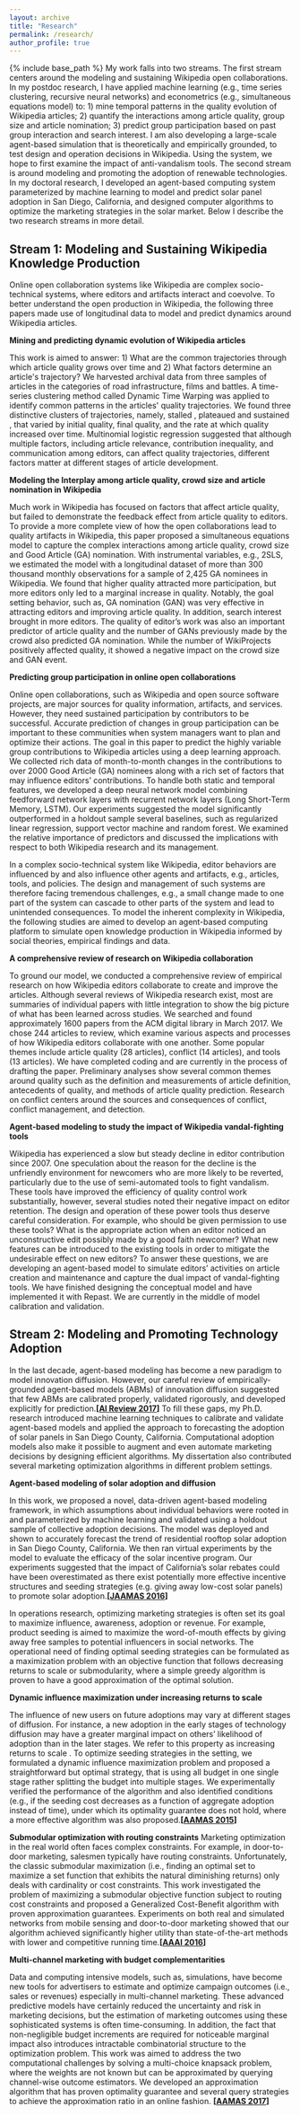 ```yaml
---
layout: archive
title: "Research"
permalink: /research/
author_profile: true
---
```


{% include base_path %}
My work falls into two streams. The ​first stream centers around the modeling and sustaining Wikipedia open collaborations. In my postdoc research, I have applied machine learning (e.g., time series clustering, recursive neural networks) and econometrics (e.g., simultaneous equations model) to: 1) mine temporal patterns in the quality evolution of Wikipedia articles; 2) quantify the interactions among article quality, group size and article nomination; 3) predict group participation based on past group interaction and search interest. I am also developing a large-scale agent-based simulation that is theoretically and empirically grounded, to test design and operation decisions in Wikipedia. Using the system, we hope to first examine the impact of anti-vandalism tools. The ​second stream is around modeling and promoting the adoption of renewable technologies. In my doctoral research, I developed an agent-based computing
system parameterized by machine learning to model and predict solar panel adoption in San Diego, California, and designed computer algorithms to optimize the marketing strategies in the solar market. Below I describe the two research streams in more detail.

## Stream 1: Modeling and Sustaining Wikipedia Knowledge Production
Online open collaboration systems like Wikipedia are complex socio-technical systems, where editors and artifacts interact and coevolve. To better understand the open production in Wikipedia, the following three papers made use of longitudinal data to model and predict dynamics around Wikipedia articles.  

**Mining and predicting dynamic evolution of Wikipedia articles**
 
This work is aimed to answer: 1) What are the common trajectories through which article quality grows over time and 2) What factors determine an article's trajectory? We harvested archival data from three samples of articles in the
categories of road infrastructure, films and battles. A time-series clustering method called ​Dynamic Time Warping was applied to identify common patterns in the articles' quality trajectories. We found three distinctive clusters of trajectories, namely, ​stalled ​, ​plateaued and ​sustained ​, that varied by initial quality, final quality, and the rate at which quality increased over time. Multinomial logistic regression suggested that although multiple factors, including article relevance, contribution inequality, and communication among editors, can affect quality trajectories, different factors matter at different stages of article development. 

**Modeling the Interplay among article quality, crowd size and article nomination in Wikipedia**

​Much work in Wikipedia has focused on factors that affect article quality, but failed to demonstrate the feedback effect from article quality to editors. To provide a more complete view of how the open collaborations lead to quality artifacts in Wikipedia, this paper proposed a simultaneous equations model to capture the complex interactions among article quality, crowd size and Good Article (GA) nomination. With instrumental variables, e.g., 2SLS, we estimated the model with a longitudinal dataset of more than 300 thousand monthly observations for a sample of 2,425 GA nominees in Wikipedia. We found that higher quality attracted more participation, but more editors only led to a marginal increase in quality. Notably, the goal setting behavior, such as, GA nomination (GAN) was very effective in attracting editors and improving article quality. In addition, search interest brought in more editors. The quality of editor’s work
was also an important predictor of article quality and the number of GANs previously made by the crowd also predicted GA nomination. While the number of WikiProjects positively affected quality, it showed a negative impact on the crowd size and GAN event. 

**Predicting group participation in online open collaborations**

Online open collaborations, such as Wikipedia and open source software projects, are major sources for quality information, artifacts, and services. However, they need sustained participation by contributors to be successful. Accurate prediction of changes in group participation can be important to these communities when system managers want to plan and optimize their actions. The goal in this paper to predict the highly variable group contributions to Wikipedia articles using a deep learning approach. We collected rich data of month-to-month changes in the contributions to over 2000 Good Article (GA) nominees along with a rich set of factors that may influence editors’ contributions. To handle both static and temporal features, we developed a deep neural network model combining feedforward network layers with recurrent network layers (Long Short-Term Memory, LSTM). Our experiments suggested the model significantly outperformed in a holdout sample several baselines, such as regularized linear regression, support vector machine and random forest. We examined the relative importance of predictors and discussed the implications with respect to both Wikipedia research and its management. 

In a complex socio-technical system like Wikipedia, editor behaviors are influenced by and also influence other agents and artifacts, e.g., articles, tools, and policies. The design and management of such systems are therefore facing tremendous challenges, e.g., a small change made to one part of the system can cascade to other parts of the system and lead to unintended consequences. To model the inherent complexity in Wikipedia, the following studies are aimed to develop an agent-based computing platform to simulate open knowledge production in Wikipedia informed by social theories, empirical findings and data.

**A comprehensive review of research on Wikipedia collaboration**

​To ground our model, we conducted a comprehensive review of empirical research on how Wikipedia editors collaborate to create and improve the articles. Although several reviews of Wikipedia research exist, most are summaries of
individual papers with little integration to show the big picture of what has been learned across studies. We searched and found approximately 1600 papers from the ACM digital library in March 2017. We chose 244 articles to review, which examine various aspects and processes of how Wikipedia editors collaborate with one another. Some popular themes include article quality (28 articles), conflict (14 articles), and tools (13 articles). We have completed coding and are currently in the process of drafting the paper. Preliminary analyses show several common themes around quality such as the definition and measurements of article definition, antecedents of quality, and methods of article quality prediction.
Research on conflict centers around the sources and consequences of conflict, conflict management, and detection.  ​ 

**Agent-based modeling to study the impact of Wikipedia vandal-fighting tools**

​Wikipedia has experienced a slow but steady decline in editor contribution since 2007. One speculation about the reason for the decline is the unfriendly environment for newcomers who are more likely to be reverted, particularly due to the use of semi-automated tools to fight vandalism. These tools have improved the efficiency of quality control work substantially, however, several studies noted their negative impact on editor retention. The design and operation of these power tools thus deserve careful consideration. For example, who should be given permission to use these tools? What is the appropriate action when an editor noticed an unconstructive edit possibly made by a good faith newcomer? What new features can be introduced to the existing tools in order to mitigate the undesirable effect on new editors? To answer these questions, we are developing an agent-based model to simulate editors’ activities on article creation and maintenance and capture the dual impact of vandal-fighting tools. We have finished designing the conceptual model and have implemented it with Repast. We are currently in the middle of model calibration and validation.

## Stream 2: Modeling and Promoting Technology Adoption

In the last decade, agent-based modeling has become a new paradigm to model innovation diffusion. However, our careful review of empirically-grounded agent-based models (ABMs) of innovation diffusion suggested that few ABMs are calibrated properly, validated rigorously, and developed explicitly for prediction.__[[AI Review 2017](http://haifeng-zhang.github.io/files/abmsurvey.pdf)]__ To fill these gaps, my Ph.D. research introduced machine learning techniques to calibrate and validate agent-based models and applied the approach to forecasting the adoption of solar panels in San Diego County, California. Computational adoption models also make it possible to augment and even automate marketing decisions by designing efficient algorithms. My dissertation also contributed several marketing optimization algorithms in different problem settings. 

**Agent-based modeling of solar adoption and diffusion**

In this work, we proposed a novel, data-driven agent-based modeling framework, in which assumptions about individual behaviors were rooted in and parameterized by machine learning and validated using a holdout sample of collective adoption decisions. The model was deployed and shown to accurately forecast the trend of residential rooftop solar adoption in San Diego County, California. We then ran virtual experiments by the model to evaluate the efficacy of the solar incentive program. Our experiments suggested that the impact of California’s solar rebates could have been overestimated as there exist potentially more effective incentive structures and seeding strategies (e.g. giving away low-cost solar panels) to promote solar adoption.__[[JAAMAS 2016](http://haifeng-zhang.github.io/files/ddabm.pdf)]__

In operations research, optimizing marketing strategies is often set its goal to maximize influence, awareness, adoption or revenue. For example, product seeding is aimed to maximize the word-of-mouth effects by giving away free samples to potential influencers in social networks. The operational need of finding optimal seeding strategies can be formulated as a maximization problem with an objective function that follows decreasing returns to scale or submodularity, where a simple greedy algorithm is proven to have a good approximation of the optimal solution.

**Dynamic influence maximization under increasing returns to scale** 

​The influence of new users on future adoptions may vary at different stages of diffusion. For instance, a new adoption in the early stages of technology diffusion may have a greater marginal impact on others’ likelihood of adoption than in the later stages. We refer to this property as ​increasing returns to scale ​. To optimize seeding strategies in the setting, we formulated a dynamic influence maximization problem and proposed a straightforward but optimal strategy, that is using all budget in one single stage rather splitting the budget into multiple stages. We experimentally verified the performance of the algorithm and also identified conditions (e.g., if the seeding cost decreases as a function of aggregate adoption instead of time), under which its optimality guarantee does not hold, where a more effective algorithm was also proposed.__[[AAMAS 2015](http://haifeng-zhang.github.io/files/influmax.pdf)]__ 

**Submodular optimization with routing constraints**
​
Marketing optimization in the real world often faces complex constraints. For example, in door-to-door marketing, salesmen typically have routing constraints. Unfortunately, the classic submodular maximization (i.e., finding an optimal set to maximize a ​set function that exhibits the natural diminishing returns) only deals with cardinality or cost constraints. This work investigated the problem of maximizing a submodular objective function subject to routing cost constraints
and proposed a Generalized Cost-Benefit algorithm with proven approximation guarantees. Experiments on both real and simulated networks from mobile sensing and door-to-door marketing showed that our algorithm achieved significantly higher utility than state-of-the-art methods with lower and competitive running time.__[[AAAI 2016](http://haifeng-zhang.github.io/files/submax.pdf)]__  

**Multi-channel marketing with budget complementarities**

​Data and computing intensive models, such as, simulations, have become new tools for advertisers to estimate and optimize campaign outcomes (i.e., sales or revenues) especially in multi-channel marketing. These advanced predictive models have
certainly reduced the uncertainty and risk in marketing decisions, but the estimation of marketing outcomes using these sophisticated systems is often time-consuming. In addition, the fact that non-negligible budget increments are required for noticeable marginal impact also introduces intractable combinatorial structure to the optimization problem. This work was aimed to address the two computational challenges by solving a multi-choice knapsack problem, where the weights are not known but can be approximated by querying channel-wise outcome estimators. We developed an approximation algorithm that has proven optimality guarantee and several query strategies to achieve the approximation ratio in an online fashion.​ __[[AAMAS 2017](http://haifeng-zhang.github.io/files/multichan.pdf)]__
